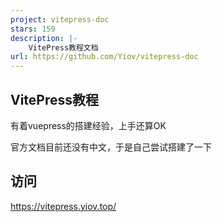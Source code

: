 ```yaml
---
project: vitepress-doc
stars: 159
description: |-
    VitePress教程文档
url: https://github.com/Yiov/vitepress-doc
---
```


## VitePress教程

有着vuepress的搭建经验，上手还算OK

官方文档目前还没有中文，于是自己尝试搭建了一下


## 访问

https://vitepress.yiov.top/

